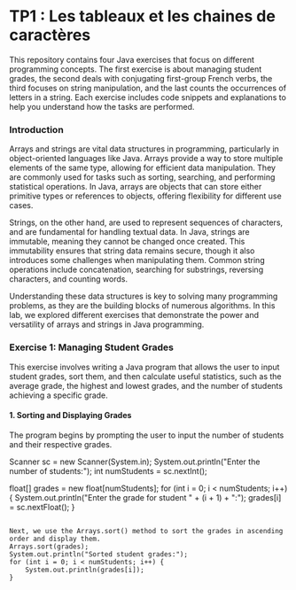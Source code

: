 # TP1 : Les tableaux et les chaines de caractères

This repository contains four Java exercises that focus on different programming concepts. The first exercise is about managing student grades, the second deals with conjugating first-group French verbs, the third focuses on string manipulation, and the last counts the occurrences of letters in a string. Each exercise includes code snippets and explanations to help you understand how the tasks are performed.

### Introduction

Arrays and strings are vital data structures in programming, particularly in object-oriented languages like Java. Arrays provide a way to store multiple elements of the same type, allowing for efficient data manipulation. They are commonly used for tasks such as sorting, searching, and performing statistical operations. In Java, arrays are objects that can store either primitive types or references to objects, offering flexibility for different use cases.

Strings, on the other hand, are used to represent sequences of characters, and are fundamental for handling textual data. In Java, strings are immutable, meaning they cannot be changed once created. This immutability ensures that string data remains secure, though it also introduces some challenges when manipulating them. Common string operations include concatenation, searching for substrings, reversing characters, and counting words.

Understanding these data structures is key to solving many programming problems, as they are the building blocks of numerous algorithms. In this lab, we explored different exercises that demonstrate the power and versatility of arrays and strings in Java programming.

### Exercise 1: Managing Student Grades  
This exercise involves writing a Java program that allows the user to input student grades, sort them, and then calculate useful statistics, such as the average grade, the highest and lowest grades, and the number of students achieving a specific grade.

#### 1. Sorting and Displaying Grades  
The program begins by prompting the user to input the number of students and their respective grades.

Scanner sc = new Scanner(System.in);
System.out.println("Enter the number of students:");
int numStudents = sc.nextInt();

float[] grades = new float[numStudents];
for (int i = 0; i < numStudents; i++) {
    System.out.println("Enter the grade for student " + (i + 1) + ":");
    grades[i] = sc.nextFloat();
}
```

Next, we use the Arrays.sort() method to sort the grades in ascending order and display them.
Arrays.sort(grades);
System.out.println("Sorted student grades:");
for (int i = 0; i < numStudents; i++) {
    System.out.println(grades[i]);
}

